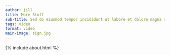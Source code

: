 ```yaml
---
author: jill
title: More Stuff
sub-title: Sed do eiusmod tempor incididunt ut labore et dolore magna aliqua. Ut enim ad minim veniam, quis nostrud i ut aliquip ex ea commodo consequat. 
tags: video
format: video
main-image: sign.jpg
---
```

{% include about.html %}



